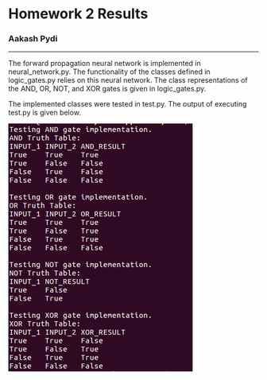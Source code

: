 # Homework 2 Results
### Aakash Pydi
---

The forward propagation neural network is implemented in neural_network.py. The functionality of the classes defined in logic_gates.py relies on this neural network. The class representations of the AND, OR, NOT, and XOR gates is given in logic_gates.py. 

The implemented classes were tested in test.py. The output of executing test.py is given below.

![Test Output](test_output.png)
